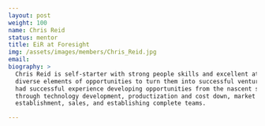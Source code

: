 ```yaml
---
layout: post
weight: 100
name: Chris Reid
status: mentor
title: EiR at Foresight
img: /assets/images/members/Chris_Reid.jpg
email: 
biography: >
  Chris Reid is self-starter with strong people skills and excellent at pulling together
  diverse elements of opportunities to turn them into successful ventures. Chris
  had successful experience developing opportunities from the nascent stage,
  through technology development, productization and cost down, market
  establishment, sales, and establishing complete teams.

---
```

